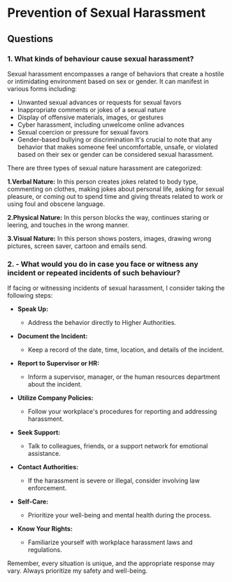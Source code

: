 #  Prevention of Sexual Harassment
##  Questions

 ### 1.   What kinds of behaviour cause sexual harassment?
   Sexual harassment encompasses a range of behaviors that create a hostile or intimidating environment based on sex or gender. It can manifest in various forms
   including:
   -   Unwanted sexual advances or requests for sexual favors
-   Inappropriate comments or jokes of a sexual nature
-   Display of offensive materials, images, or gestures
-   Cyber harassment, including unwelcome online advances
-   Sexual coercion or pressure for sexual favors
-   Gender-based bullying or discrimination
It's crucial to note that any behavior that makes someone feel uncomfortable, unsafe, or violated based on their sex or gender can be considered sexual harassment.

There are three types of sexual nature harassment are categorized:

**1.Verbal Nature:** In this person creates jokes related to body type, commenting on clothes, making jokes about personal life, asking for sexual pleasure, or coming out to spend time and giving threats related to work or using foul and obscene language.

**2.Physical Nature:** In this person blocks the way, continues staring or leering, and touches in the wrong manner.

**3.Visual Nature:** In this person shows posters, images, drawing wrong pictures, screen saver, cartoon and emails send.

### 2. -   What would you do in case you face or witness any incident or repeated incidents of such behaviour?
If facing or witnessing incidents of sexual harassment,  I consider taking the following steps:

-   **Speak Up:**
    
    -   Address the behavior directly to Higher Authorities.
-   **Document the Incident:**
    
    -   Keep a record of the date, time, location, and details of the incident.
-   **Report to Supervisor or HR:**
    
    -   Inform a supervisor, manager, or the human resources department about the incident.
-   **Utilize Company Policies:**
    
    -   Follow your workplace's procedures for reporting and addressing harassment.
-   **Seek Support:**
    
    -   Talk to colleagues, friends, or a support network for emotional assistance.
-   **Contact Authorities:**
    
    -   If the harassment is severe or illegal, consider involving law enforcement.
-   **Self-Care:**
    
    -   Prioritize your well-being and mental health during the process.
-   **Know Your Rights:**
    
    -   Familiarize yourself with workplace harassment laws and regulations.

Remember, every situation is unique, and the appropriate response may vary. Always prioritize my  safety and well-being.
  
